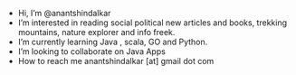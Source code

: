 - Hi, I’m @anantshindalkar
- I’m interested in reading social political new articles and books, trekking mountains, nature explorer and info freek.
- I’m currently learning Java , scala, GO and Python. 
- I’m looking to collaborate on Java Apps
- How to reach me anantshindalkar [at] gmail dot com

<!---
anantshindalkar/anantshindalkar is a ✨ special ✨ repository because its `README.md` (this file) appears on your GitHub profile.
You can click the Preview link to take a look at your changes.
--->
